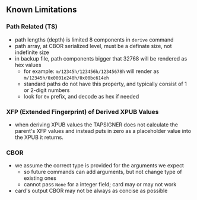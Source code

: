 
## Known Limitations

### Path Related (TS)

- path lengths (depth) is limited 8 components in `derive` command
- path array, at CBOR serialized level, must be a definate size, not indefinite size
- in backup file, path components bigger that 32768 will be rendered as hex values
    - for example: `m/12345h/123456h/12345678h` will render as `m/12345h/0x0001e240h/0x00bc614eh`
    - standard paths do not have this property, and typically consist of 1 or 2-digit numbers
    - look for `0x` prefix, and decode as hex if needed

### XFP (Extended Fingerprint) of Derived XPUB Values

- when deriving XPUB values the TAPSIGNER does not calculate the parent's XFP values and instead
  puts in zero as a placeholder value into the XPUB it returns.

### CBOR

- we assume the correct type is provided for the arguments we expect
    - so future commands can add arguments, but not change type of existing ones
    - cannot pass `None` for a integer field; card may or may not work
- card's output CBOR may not be always as concise as possible

